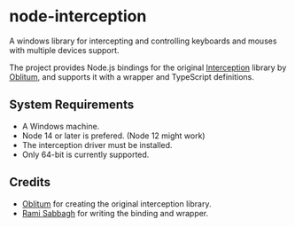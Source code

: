 
# node-interception

A windows library for intercepting and controlling keyboards and mouses with multiple devices support.

The project provides Node.js bindings for the original [Interception](https://github.com/oblitum/Interception) library by [Oblitum](https://github.com/oblitum), and supports it with a wrapper and TypeScript definitions.

## System Requirements

- A Windows machine.
- Node 14 or later is prefered. (Node 12 might work)
- The interception driver must be installed.
- Only 64-bit is currently supported.

## Credits

- [Oblitum](https://github.com/oblitum) for creating the original interception library.
- [Rami Sabbagh](https://github.com/Rami-Sabbagh) for writing the binding and wrapper.
